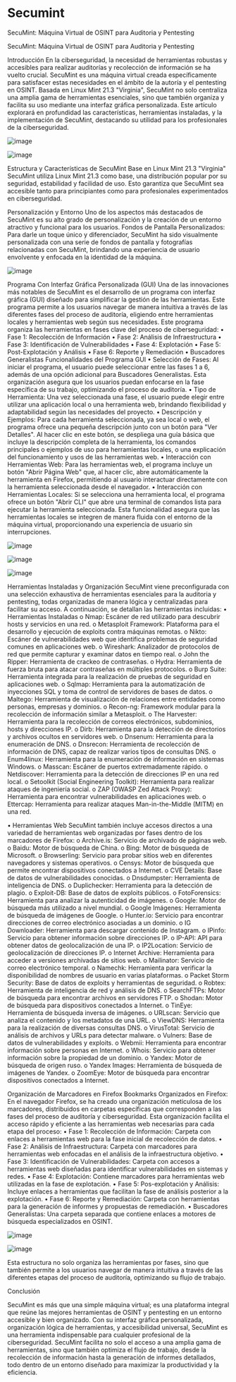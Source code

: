 # Secumint
SecuMint: Máquina Virtual de OSINT para Auditoria y Pentesting

SecuMint: Máquina Virtual de OSINT para Auditoria y Pentesting

Introducción
En la ciberseguridad, la necesidad de herramientas robustas y accesibles para realizar auditorías y recolección de información se ha vuelto crucial. SecuMint es una máquina virtual creada específicamente para satisfacer estas necesidades en el ámbito de la autoría y el pentesting en OSINT. Basada en Linux Mint 21.3 "Virginia", SecuMint no solo centraliza una amplia gama de herramientas esenciales, sino que también organiza y facilita su uso mediante una interfaz gráfica personalizada.
Este artículo explorará en profundidad las características, herramientas instaladas, y la implementación de SecuMint, destacando su utilidad para los profesionales de la ciberseguridad.
 
 ![image](https://github.com/user-attachments/assets/d737f3d1-79c8-4c89-b073-079d8ef1bb99)

![image](https://github.com/user-attachments/assets/247d81e5-3172-4954-9855-bc37eaddd7b5)

Estructura y Características de SecuMint
Base en Linux Mint 21.3 "Virginia"
SecuMint utiliza Linux Mint 21.3 como base, una distribución popular por su seguridad, estabilidad y facilidad de uso. Esto garantiza que SecuMint sea accesible tanto para principiantes como para profesionales experimentados en ciberseguridad.

Personalización y Entorno
Uno de los aspectos más destacados de SecuMint es su alto grado de personalización y la creación de un entorno atractivo y funcional para los usuarios.
Fondos de Pantalla Personalizados: Para darle un toque único y diferenciador, SecuMint ha sido visualmente personalizada con una serie de fondos de pantalla y fotografías relacionadas con SecuMint, brindando una experiencia de usuario envolvente y enfocada en la identidad de la máquina.

![image](https://github.com/user-attachments/assets/15048c86-112c-4aa1-8efd-00c98c5db28d)
 
Programa Con Interfaz Gráfica Personalizada (GUI)
Una de las innovaciones más notables de SecuMint es el desarrollo de un programa con interfaz gráfica (GUI) diseñado para simplificar la gestión de las herramientas. Este programa permite a los usuarios navegar de manera intuitiva a través de las diferentes fases del proceso de auditoría, eligiendo entre herramientas locales y herramientas web según sus necesidades. Este programa organiza las herramientas en fases clave del proceso de ciberseguridad:
•	Fase 1: Recolección de Información
•	Fase 2: Análisis de Infraestructura
•	Fase 3: Identificación de Vulnerabilidades
•	Fase 4: Explotación
•	Fase 5: Post-Explotación y Análisis
•	Fase 6: Reporte y Remediación
•	Buscadores Generalistas
Funcionalidades del Programa GUI
•	Selección de Fases: Al iniciar el programa, el usuario puede seleccionar entre las fases 1 a 6, además de una opción adicional para Buscadores Generalistas. Esta organización asegura que los usuarios puedan enfocarse en la fase específica de su trabajo, optimizando el proceso de auditoría.
•	Tipo de Herramienta: Una vez seleccionada una fase, el usuario puede elegir entre utilizar una aplicación local o una herramienta web, brindando flexibilidad y adaptabilidad según las necesidades del proyecto.
•	Descripción y Ejemplos: Para cada herramienta seleccionada, ya sea local o web, el programa ofrece una pequeña descripción junto con un botón para "Ver Detalles". Al hacer clic en este botón, se despliega una guía básica que incluye la descripción completa de la herramienta, los comandos principales o ejemplos de uso para herramientas locales, o una explicación del funcionamiento y usos de las herramientas web.
•	Interacción con Herramientas Web: Para las herramientas web, el programa incluye un botón "Abrir Página Web" que, al hacer clic, abre automáticamente la herramienta en Firefox, permitiendo al usuario interactuar directamente con la herramienta seleccionada desde el navegador.
•	Interacción con Herramientas Locales: Si se selecciona una herramienta local, el programa ofrece un botón "Abrir CLI" que abre una terminal de comandos lista para ejecutar la herramienta seleccionada. Esta funcionalidad asegura que las herramientas locales se integren de manera fluida con el entorno de la máquina virtual, proporcionando una experiencia de usuario sin interrupciones.

 ![image](https://github.com/user-attachments/assets/4ab95036-3a22-48c6-b083-a95afdab0345)
 
![image](https://github.com/user-attachments/assets/0fb593bf-503b-4579-b32b-56521ae563b1)

![image](https://github.com/user-attachments/assets/1cc1bbce-6f95-4be8-a850-90750e03d4d6)


Herramientas Instaladas y Organización
SecuMint viene preconfigurada con una selección exhaustiva de herramientas esenciales para la auditoria y pentesting, todas organizadas de manera lógica y centralizadas para facilitar su acceso. A continuación, se detallan las herramientas incluidas:
•	Herramientas Instaladas
o	Nmap: Escáner de red utilizado para descubrir hosts y servicios en una red.
o	Metasploit Framework: Plataforma para el desarrollo y ejecución de exploits contra máquinas remotas.
o	Nikto: Escáner de vulnerabilidades web que identifica problemas de seguridad comunes en aplicaciones web.
o	Wireshark: Analizador de protocolos de red que permite capturar y examinar datos en tiempo real.
o	John the Ripper: Herramienta de crackeo de contraseñas.
o	Hydra: Herramienta de fuerza bruta para atacar contraseñas en múltiples protocolos.
o	Burp Suite: Herramienta integrada para la realización de pruebas de seguridad en aplicaciones web.
o	Sqlmap: Herramienta para la automatización de inyecciones SQL y toma de control de servidores de bases de datos.
o	Maltego: Herramienta de visualización de relaciones entre entidades como personas, empresas y dominios.
o	Recon-ng: Framework modular para la recolección de información similar a Metasploit.
o	The Harvester: Herramienta para la recolección de correos electrónicos, subdominios, hosts y direcciones IP.
o	Dirb: Herramienta para la detección de directorios y archivos ocultos en servidores web.
o	Dnsenum: Herramienta para la enumeración de DNS.
o	Dnsrecon: Herramienta de recolección de información de DNS, capaz de realizar varios tipos de consultas DNS.
o	Enum4linux: Herramienta para la enumeración de información en sistemas Windows.
o	Masscan: Escáner de puertos extremadamente rápido.
o	Netdiscover: Herramienta para la detección de direcciones IP en una red local.
o	Setoolkit (Social Engineering Toolkit): Herramienta para realizar ataques de ingeniería social.
o	ZAP (OWASP Zed Attack Proxy): Herramienta para encontrar vulnerabilidades en aplicaciones web.
o	Ettercap: Herramienta para realizar ataques Man-in-the-Middle (MITM) en una red.


•	Herramientas Web
SecuMint también incluye accesos directos a una variedad de herramientas web organizadas por fases dentro de los marcadores de Firefox:
o	Archive.is: Servicio de archivado de páginas web.
o	Baidu: Motor de búsqueda de China.
o	Bing: Motor de búsqueda de Microsoft.
o	Browserling: Servicio para probar sitios web en diferentes navegadores y sistemas operativos.
o	Censys: Motor de búsqueda que permite encontrar dispositivos conectados a Internet.
o	CVE Details: Base de datos de vulnerabilidades conocidas.
o	Dnsdumpster: Herramienta de inteligencia de DNS.
o	Duplichecker: Herramienta para la detección de plagio.
o	Exploit-DB: Base de datos de exploits públicos.
o	FotoForensics: Herramienta para analizar la autenticidad de imágenes.
o	Google: Motor de búsqueda más utilizado a nivel mundial.
o	Google Imágenes: Herramienta de búsqueda de imágenes de Google.
o	Hunter.io: Servicio para encontrar direcciones de correo electrónico asociadas a un dominio.
o	IG Downloader: Herramienta para descargar contenido de Instagram.
o	IPinfo: Servicio para obtener información sobre direcciones IP.
o	IP-API: API para obtener datos de geolocalización de una IP.
o	IP2Location: Servicio de geolocalización de direcciones IP.
o	Internet Archive: Herramienta para acceder a versiones archivadas de sitios web.
o	Mailinator: Servicio de correo electrónico temporal.
o	Namechk: Herramienta para verificar la disponibilidad de nombres de usuario en varias plataformas.
o	Packet Storm Security: Base de datos de exploits y herramientas de seguridad.
o	Robtex: Herramienta de inteligencia de red y análisis de DNS.
o	SearchFTPs: Motor de búsqueda para encontrar archivos en servidores FTP.
o	Shodan: Motor de búsqueda para dispositivos conectados a Internet.
o	TinEye: Herramienta de búsqueda inversa de imágenes.
o	URLscan: Servicio que analiza el contenido y los metadatos de una URL.
o	ViewDNS: Herramienta para la realización de diversas consultas DNS.
o	VirusTotal: Servicio de análisis de archivos y URLs para detectar malware.
o	Vulners: Base de datos de vulnerabilidades y exploits.
o	Webmii: Herramienta para encontrar información sobre personas en Internet.
o	Whois: Servicio para obtener información sobre la propiedad de un dominio.
o	Yandex: Motor de búsqueda de origen ruso.
o	Yandex Images: Herramienta de búsqueda de imágenes de Yandex.
o	ZoomEye: Motor de búsqueda para encontrar dispositivos conectados a Internet.


Organización de Marcadores en Firefox
Bookmarks Organizados en Firefox: En el navegador Firefox, se ha creado una organización meticulosa de los marcadores, distribuidos en carpetas específicas que corresponden a las fases del proceso de auditoría y ciberseguridad. Esta organización facilita el acceso rápido y eficiente a las herramientas web necesarias para cada etapa del proceso:
•	Fase 1: Recolección de Información: Carpeta con enlaces a herramientas web para la fase inicial de recolección de datos.
•	Fase 2: Análisis de Infraestructura: Carpeta con marcadores para herramientas web enfocadas en el análisis de la infraestructura objetivo.
•	Fase 3: Identificación de Vulnerabilidades: Carpeta con accesos a herramientas web diseñadas para identificar vulnerabilidades en sistemas y redes.
•	Fase 4: Explotación: Contiene marcadores para herramientas web utilizadas en la fase de explotación.
•	Fase 5: Pos-explotación y Análisis: Incluye enlaces a herramientas que facilitan la fase de análisis posterior a la explotación.
•	Fase 6: Reporte y Remediación: Carpeta con herramientas para la generación de informes y propuestas de remediación.
•	Buscadores Generalistas: Una carpeta separada que contiene enlaces a motores de búsqueda especializados en OSINT.

 ![image](https://github.com/user-attachments/assets/6b6d2c32-a44c-4eef-b290-3cd64334d967)

![image](https://github.com/user-attachments/assets/f88359dd-37b1-49ff-96ab-6b396869b801)

 
Esta estructura no solo organiza las herramientas por fases, sino que también permite a los usuarios navegar de manera intuitiva a través de las diferentes etapas del proceso de auditoría, optimizando su flujo de trabajo.


Conclusión

SecuMint es más que una simple máquina virtual; es una plataforma integral que reúne las mejores herramientas de OSINT y pentesting en un entorno accesible y bien organizado. Con su interfaz gráfica personalizada, organización lógica de herramientas, y accesibilidad universal, SecuMint es una herramienta indispensable para cualquier profesional de la ciberseguridad.
SecuMint facilita no solo el acceso a una amplia gama de herramientas, sino que también optimiza el flujo de trabajo, desde la recolección de información hasta la generación de informes detallados, todo dentro de un entorno diseñado para maximizar la productividad y la eficiencia.

